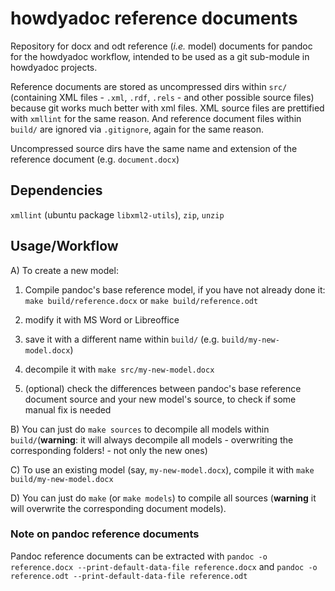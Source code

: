 # howdyadoc reference documents

Repository for docx and odt reference (*i.e.* model) documents for pandoc for the howdyadoc workflow, intended to be used as a git sub-module in howdyadoc projects.

Reference documents are stored as uncompressed dirs within `src/` (containing   XML files - `.xml`, `.rdf`, `.rels` - and other possible source files) because git works much better with xml files. XML source files are prettified with `xmllint` for the same reason. And reference document files within `build/` are ignored via `.gitignore`, again for the same reason.

Uncompressed source dirs have the same name and extension of the reference document (e.g. `document.docx`)

## Dependencies

`xmllint` (ubuntu package `libxml2-utils`), `zip`, `unzip`

## Usage/Workflow

A) To create a new model:

  1. Compile pandoc's base reference model, if you have not already done it: `make build/reference.docx` or `make build/reference.odt`

  2. modify it with MS Word or Libreoffice

  3. save it with a different name within `build/` (e.g. `build/my-new-model.docx`)

  4. decompile it with `make src/my-new-model.docx`

  5. (optional) check the differences between pandoc's base reference document source and your new model's source, to check if some manual fix is needed

B) You can just do `make sources` to decompile all models within `build/`(**warning**: it will always decompile all models - overwriting the corresponding folders! - not only the new ones)

C) To use an existing model (say, `my-new-model.docx`), compile it with `make build/my-new-model.docx`

D) You can just do `make` (or `make models`) to compile all sources (**warning** it will overwrite the corresponding document models).

### Note on pandoc reference documents

Pandoc reference documents can be extracted with `pandoc -o reference.docx --print-default-data-file reference.docx` and `pandoc -o reference.odt --print-default-data-file reference.odt`

